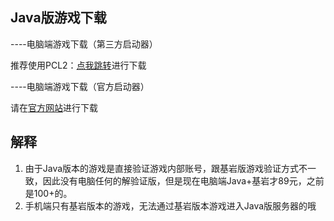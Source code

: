 ## Java版游戏下载

----电脑端游戏下载（第三方启动器）<br>

推荐使用PCL2：[点我跳转](https://afdian.net/a/LTCat)进行下载<br>

----电脑端游戏下载（官方启动器）<br>

请在[官方网站](https://www.minecraft.net/zh-hans/store/minecraft-java-bedrock-edition-pc)进行下载<br>

## 解释
1. 由于Java版本的游戏是直接验证游戏内部账号，跟基岩版游戏验证方式不一致，因此没有电脑任何的解验证版，但是现在电脑端Java+基岩才89元，之前是100+的。<br>
2. 手机端只有基岩版本的游戏，无法通过基岩版本游戏进入Java版服务器的哦<br>
